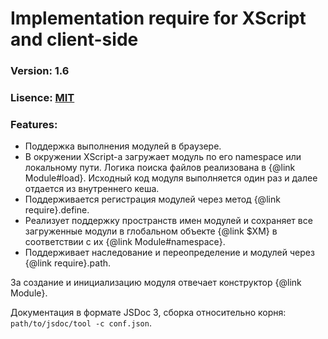 Implementation require for XScript and client-side
===============
### Version: 1.6

### Lisence: [MIT](https://github.com/appendto/amplify/blob/master/MIT-LICENSE.txt)

### Features:

* Поддержка выполнения модулей в браузере.
* В окружении XScript-а загружает модуль по его namespace или локальному пути. Логика поиска файлов реализована в {@link Module#load}. Исходный код модуля выполняется один раз и далее отдается из внутреннего кеша.
* Поддерживается регистрация модулей через метод {@link require}.define.
* Реализует поддержку пространств имен модулей и сохраняет все загруженные модули в глобальном объекте {@link $XM} в соответствии с их {@link Module#namespace}.
* Поддерживает наследование и переопределение и модулей через {@link require}.path.

За создание и инициализацию модуля отвечает конструктор {@link Module}.

Документация в формате JSDoc 3, сборка относительно корня: `path/to/jsdoc/tool -c conf.json`.
